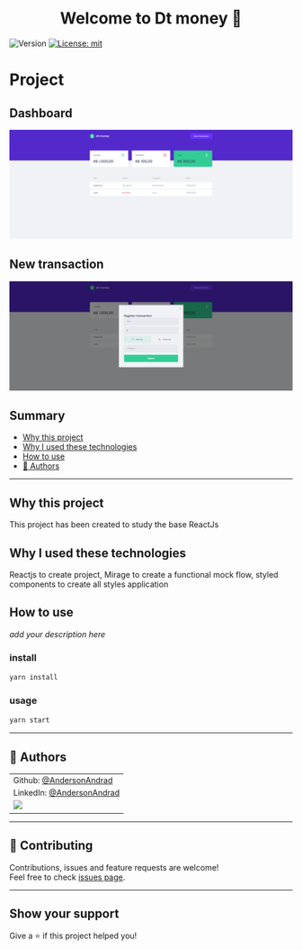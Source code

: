 <h1 align="center">Welcome to Dt money 👋</h1>
<p>
  <img alt="Version" src="https://img.shields.io/badge/version-1.0.0-blue.svg?cacheSeconds=2592000" />
  <a href="#" target="_blank">
    <img alt="License: mit" src="https://img.shields.io/badge/License-mit-yellow.svg" />
  </a>
</p>

# Project

## Dashboard

<img src="https://raw.githubusercontent.com/AndersonAndrad/course-ignite-rocketseat-frontend-module02-reactjs/main/images_documentation/dashboard.png" />

## New transaction

<img src='https://raw.githubusercontent.com/AndersonAndrad/course-ignite-rocketseat-frontend-module02-reactjs/main/images_documentation/add_transaction.png'>

## Summary

- [Why this project](#why-this-project)
- [Why I used these technologies](#why-i-used-these-technologies)
- [How to use](#how-to-use)
- [👤 Authors](#👤-Authors)

---------------------------------------

## Why this project

This project has been created to study the base ReactJs

## Why I used these technologies

Reactjs to create project, Mirage to create a functional mock flow, styled components to create all styles application

## How to use

*add your description here*

### install

```sh
yarn install
```

### usage

```sh
yarn start
```

-----------------------

## 👤 Authors

|                                                              |
| :----------------------------------------------------------- |
| Github: [@AndersonAndrad](https://github.com/AndersonAndrad) |
| LinkedIn: [@AndersonAndrad](https://linkedin.com/in/AndersonAndrad) |
| <img src="https://avatars0.githubusercontent.com/u/31743641?s=400&u=b6d9e1c428279846440325b0fae90f4b9c4d1d98&v=4" width="110"> |

--------------

## 🤝 Contributing

Contributions, issues and feature requests are welcome!<br />Feel free to check [issues page](https://github.com/AndersonAndrad/course-ignite-rocketseat-frontend-module02-reactjs/issues). 

------------------------------

## Show your support

Give a ⭐️ if this project helped you!
